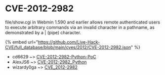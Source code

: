 # CVE-2012-2982

file/show.cgi in Webmin 1.590 and earlier allows remote authenticated users to execute arbitrary commands via an invalid character in a pathname, as demonstrated by a | (pipe) character.

{% embed url="https://github.com/Live-Hack-CVE/full_database/blob/main/cves/2012/CVE-2012-2982.json" %}


* cd6629 ~> [CVE-2012-2982-Python-PoC](https://www.alice-snow.ru/2012/database/cve-2012-2982/cve-2012-2982-python-poc-cd6629)
* AlexJS6 ~> [CVE-2012-2982_Python](https://www.alice-snow.ru/2012/database/cve-2012-2982/cve-2012-2982_python-alexjs6)
* wizardy0ga ~> [CVE_2012-2982](https://www.alice-snow.ru/2012/database/cve-2012-2982/cve_2012-2982-wizardy0ga)